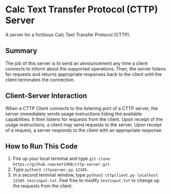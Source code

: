 # Calc Text Transfer Protocol (CTTP) Server
A server for a fictitious Calc Text Transfer Protocol (CTTP).

## Summary
The job of this server is to send an announcement any time a client connects to inform about the supported operations. Then, the server listens for requests and returns appropriate responses back to the client until the client terminates the connection.

## Client-Server Interaction
When a CTTP Client connects to the listening port of a CTTP server, the server immediately sends usage instructions listing the available capabilities. It then listens for requests from the client. Upon receipt of the usage instructions, a client may send requests to the server. Upon receipt of a request, a server responds to the client with an appropriate response.

## How to Run This Code
1. Fire up your local terminal and type `git clone https://github.com/eet1998/cttp-server.git`. 
2. Type `python3 cttpserver.py 12345`.
3. In a second terminal window, type `python3 cttpclient.py localhost 12345 testinput.txt`. Feel free to modify `testinput.txt` to change up the requests from the client.
